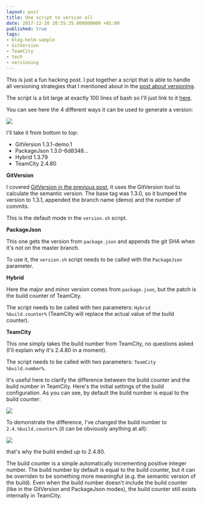 ```yaml
---
layout: post
title: One script to version all
date: 2017-12-20 20:55:35.000000000 +01:00
published: true
tags:
- blog-helm-sample
- GitVersion
- TeamCity
- tech
- versioning
---
```


This is just a fun hacking post. I put together a script that is able to handle all versioning strategies that I mentioned about in the <a href="{{ site.baseurl }}/2017/12/18/on-versioning.html" target="_blank">post about versioning</a>.

<!--more-->

The script is a bit large at exactly 100 lines of bash so I'll just link to it <a href="https://github.com/ngeor/kamino/blob/trunk/blog-helm/ci-scripts/version.sh" target="_blank" rel="noopener">here</a>.

You can see here the 4 different ways it can be used to generate a version:

<img src="{{ site.baseurl }}/assets/2017/12/20/20_26_51-blog-helm-__-commit-stage-_-overview-e28094-teamcity.png" />

I'll take it from bottom to top:
<ul>
<li>GitVersion 1.3.1-demo.1</li>
<li>PackageJson 1.3.0-6d8348...</li>
<li>Hybrid 1.3.79</li>
<li>TeamCity 2.4.80</li>
</ul>

<strong>GitVersion</strong>

I covered <a href="{{ site.baseurl }}/2017/12/19/semantic-versioning-with-gitversion.html" target="_blank">GitVersion in the previous post</a>, it uses the GitVersion tool to calculate the semantic version. The base tag was 1.3.0, so it bumped the version to 1.3.1, appended the branch name (demo) and the number of commits.

This is the default mode in the <code>version.sh</code> script.

<strong>PackageJson</strong>

This one gets the version from <code>package.json</code> and appends the git SHA when it's not on the master branch.

To use it, the <code>version.sh</code> script needs to be called with the <code>PackageJson</code> parameter.

<strong>Hybrid</strong>

Here the major and minor version comes from <code>package.json</code>, but the patch is the build counter of TeamCity.

The script needs to be called with two parameters: <code>Hybrid %build.counter%</code> (TeamCity will replace the actual value of the build counter).

<strong>TeamCity</strong>

This one simply takes the build number from TeamCity, no questions asked (I'll explain why it's 2.4.80 in a moment).

The script needs to be called with two parameters: <code>TeamCity %build.number%</code>.

It's useful here to clarify the difference between the build counter and the build number in TeamCity. Here's the initial settings of the build configuration. As you can see, by default the build number is equal to the build counter:

<img src="{{ site.baseurl }}/assets/2017/12/20/20_22_50-commit-stage-configuration-e28094-teamcity.png" />

To demonstrate the difference, I've changed the build number to <code>2.4.%build.counter%</code> (it can be obviously anything at all):

<img src="{{ site.baseurl }}/assets/2017/12/20/20_23_46-commit-stage-configuration-e28094-teamcity.png" />

that's why the build ended up to 2.4.80.

The build counter is a simple automatically incrementing positive integer number. The build number by default is equal to the build counter, but it can be overriden to be something more meaningful (e.g. the semantic version of the build). Even when the build number doesn't include the build counter (like in the GitVersion and PackageJson modes), the build counter still exists internally in TeamCity.
